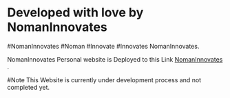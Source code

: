 # Developed with love by NomanInnovates
#NomanInnovates
#Noman 
#Innovate
#Innovates
NomanInnovates.

NomanInnovates Personal website is Deployed to this Link [NomanInnovates ](https://NomanInnovates.github.io/me).


#Note
This Website is currently under development process and not completed yet.

